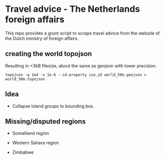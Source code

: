 # Travel advice - The Netherlands foreign affairs

This repo provides a grunt script to scrape travel advice from the website of the Dutch ministry of foreign affairs.

## creating the world topojson
Resulting in <3kB filesize, about the same as geojson with lower precision.
```
topojson -q 1e4 -s 1e-6 --id-property iso_a3 world_50m.geojson > world_50m.topojson
```

## Idea

- Collapse island groups to bounding box.


## Missing/disputed regions
 - Somaliland region
 - Western Sahara region

 - Zimbabwe
